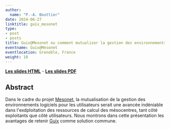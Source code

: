 ```yaml
---
author:
  name: "P.-A. Bouttier"
date: 2024-06-27
linktitle: guix_mesonet
type:
- post
- posts
title: Guix@Mesonet ou comment mutualiser la gestion des environnements logiciels
eventname: Guix@Mesonet
eventlocation: Grenoble, France
weight: 10
---
```


[**Les slides HTML**](/talks/guix_mesonet.html) - [**Les slides PDF**](/talks/guix_mesonet.pdf)

## Abstract

Dans le cadre du projet [Mesonet](https://www.mesonet.fr/#), la mutualisation de la gestion des environnements logiciels pour les utilisateurs serait une avancée indéniable dans l'exdploitation des ressources de calcul des mésocentres, tant côté exploitants que côté utilisateurs. Nous montrons dans cette présentation les avantages de retenir [Guix](https://hpc.guix.info) comme solution commune. 

